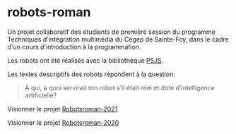# robots-roman 

Un projet collaboratif des étudiants de première session du programme Techniques d'intégration multimédia du Cégep de Sainte-Foy, dans le cadre d'un cours d'introduction à la programmation. 

Les robots ont été réalisés avec la bibliothèque [P5JS](https://p5js.org/).

Les textes descriptifs des robots répondent à la question: 
> À qui, à quoi servirait ton robot s'il était réel et doté d'intelligence artificielle?

Visionner le projet [Robotsroman-2021](https://evefevrier.github.io/robots-roman/)

Visionner le projet [Robotsroman-2020](https://evefevrier.github.io/robots-roman/2020/)
